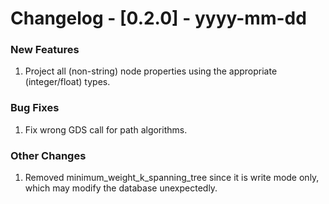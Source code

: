 # Changelog - [0.2.0] - yyyy-mm-dd

### New Features
1. Project all (non-string) node properties using the appropriate (integer/float) types.


### Bug Fixes
1. Fix wrong GDS call for path algorithms.


### Other Changes
1. Removed minimum_weight_k_spanning_tree since it is write mode only, which may modify the database unexpectedly.